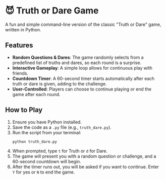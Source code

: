 # 😈 Truth or Dare Game

A fun and simple command-line version of the classic "Truth or Dare" game, written in Python.

## Features

* **Random Questions & Dares**: The game randomly selects from a predefined list of truths and dares, so each round is a surprise.
* **Interactive Gameplay**: A simple loop allows for continuous play with friends.
* **Countdown Timer**: A 60-second timer starts automatically after each truth or dare is given, adding to the challenge.
* **User-Controlled**: Players can choose to continue playing or end the game after each round.

## How to Play

1.  Ensure you have Python installed.
2.  Save the code as a `.py` file (e.g., `truth_dare.py`).
3.  Run the script from your terminal:
    ```sh
    python truth_dare.py
    ```
4.  When prompted, type `t` for Truth or `d` for Dare.
5.  The game will present you with a random question or challenge, and a 60-second countdown will begin.
6.  After the timer runs out, you will be asked if you want to continue. Enter `Y` for yes or `N` to end the game.
